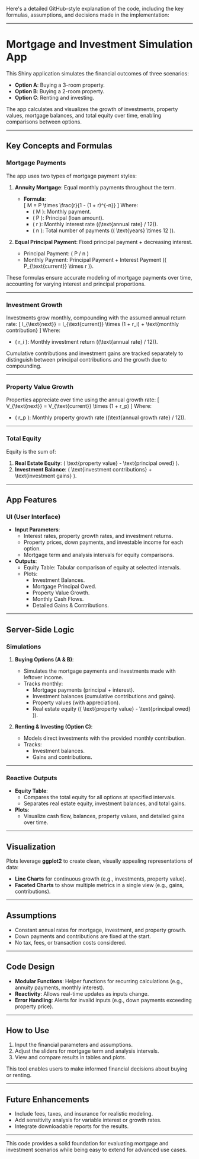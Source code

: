 Here's a detailed GitHub-style explanation of the code, including the key formulas, assumptions, and decisions made in the implementation:

---

# Mortgage and Investment Simulation App

This Shiny application simulates the financial outcomes of three scenarios: 
- **Option A**: Buying a 3-room property.
- **Option B**: Buying a 2-room property.
- **Option C**: Renting and investing.

The app calculates and visualizes the growth of investments, property values, mortgage balances, and total equity over time, enabling comparisons between options.

---

## Key Concepts and Formulas

### Mortgage Payments
The app uses two types of mortgage payment styles:
1. **Annuity Mortgage**: Equal monthly payments throughout the term.
   - **Formula**:  
     \[
     M = P \times \frac{r}{1 - (1 + r)^{-n}}
     \]
     Where:
     - \( M \): Monthly payment.
     - \( P \): Principal (loan amount).
     - \( r \): Monthly interest rate (\(\text{annual rate} / 12\)).
     - \( n \): Total number of payments (\( \text{years} \times 12 \)).

2. **Equal Principal Payment**: Fixed principal payment + decreasing interest.
   - Principal Payment: \( P / n \)
   - Monthly Payment: Principal Payment + Interest Payment (\( P_{\text{current}} \times r \)).

These formulas ensure accurate modeling of mortgage payments over time, accounting for varying interest and principal proportions.

---

### Investment Growth
Investments grow monthly, compounding with the assumed annual return rate:
\[
I_{\text{next}} = I_{\text{current}} \times (1 + r_i) + \text{monthly contribution}
\]
Where:
- \( r_i \): Monthly investment return (\(\text{annual rate} / 12\)).

Cumulative contributions and investment gains are tracked separately to distinguish between principal contributions and the growth due to compounding.

---

### Property Value Growth
Properties appreciate over time using the annual growth rate:
\[
V_{\text{next}} = V_{\text{current}} \times (1 + r_p)
\]
Where:
- \( r_p \): Monthly property growth rate (\(\text{annual growth rate} / 12\)).

---

### Total Equity
Equity is the sum of:
1. **Real Estate Equity**: \( \text{property value} - \text{principal owed} \).
2. **Investment Balance**: \( \text{investment contributions} + \text{investment gains} \).

---

## App Features

### UI (User Interface)
- **Input Parameters**: 
  - Interest rates, property growth rates, and investment returns.
  - Property prices, down payments, and investable income for each option.
  - Mortgage term and analysis intervals for equity comparisons.
- **Outputs**:
  - Equity Table: Tabular comparison of equity at selected intervals.
  - Plots:
    - Investment Balances.
    - Mortgage Principal Owed.
    - Property Value Growth.
    - Monthly Cash Flows.
    - Detailed Gains & Contributions.

---

## Server-Side Logic

### Simulations
1. **Buying Options (A & B)**:
   - Simulates the mortgage payments and investments made with leftover income.
   - Tracks monthly:
     - Mortgage payments (principal + interest).
     - Investment balances (cumulative contributions and gains).
     - Property values (with appreciation).
     - Real estate equity (\( \text{property value} - \text{principal owed} \)).

2. **Renting & Investing (Option C)**:
   - Models direct investments with the provided monthly contribution.
   - Tracks:
     - Investment balances.
     - Gains and contributions.

---

### Reactive Outputs
- **Equity Table**:
  - Compares the total equity for all options at specified intervals.
  - Separates real estate equity, investment balances, and total gains.
- **Plots**:
  - Visualize cash flow, balances, property values, and detailed gains over time.

---

## Visualization
Plots leverage **ggplot2** to create clean, visually appealing representations of data:
- **Line Charts** for continuous growth (e.g., investments, property value).
- **Faceted Charts** to show multiple metrics in a single view (e.g., gains, contributions).

---

## Assumptions
- Constant annual rates for mortgage, investment, and property growth.
- Down payments and contributions are fixed at the start.
- No tax, fees, or transaction costs considered.

---

## Code Design
- **Modular Functions**: Helper functions for recurring calculations (e.g., annuity payments, monthly interest).
- **Reactivity**: Allows real-time updates as inputs change.
- **Error Handling**: Alerts for invalid inputs (e.g., down payments exceeding property price).

---

## How to Use
1. Input the financial parameters and assumptions.
2. Adjust the sliders for mortgage term and analysis intervals.
3. View and compare results in tables and plots.

This tool enables users to make informed financial decisions about buying or renting.

--- 

## Future Enhancements
- Include fees, taxes, and insurance for realistic modeling.
- Add sensitivity analysis for variable interest or growth rates.
- Integrate downloadable reports for the results.

---

This code provides a solid foundation for evaluating mortgage and investment scenarios while being easy to extend for advanced use cases.
